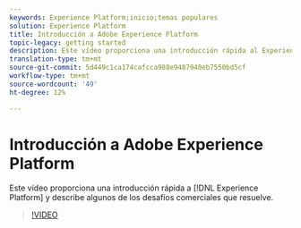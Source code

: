 ```yaml
---
keywords: Experience Platform;inicio;temas populares
solution: Experience Platform
title: Introducción a Adobe Experience Platform
topic-legacy: getting started
description: Este vídeo proporciona una introducción rápida al Experience Platform y describe los desafíos comerciales que resuelve.
translation-type: tm+mt
source-git-commit: 5d449c1ca174cafcca988e9487940eb7550bd5cf
workflow-type: tm+mt
source-wordcount: '49'
ht-degree: 12%

---
```



# Introducción a Adobe Experience Platform

Este vídeo proporciona una introducción rápida a [!DNL Experience Platform] y describe algunos de los desafíos comerciales que resuelve.

>[!VIDEO](https://video.tv.adobe.com/v/32797?quality=12&learn=on)